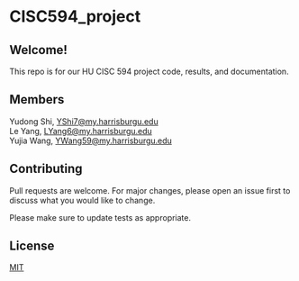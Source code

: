 # CISC594_project

## Welcome! 

This repo is for our HU CISC 594 project code, results, and documentation. 

## Members

Yudong Shi, YShi7@my.harrisburgu.edu <br>
Le Yang, LYang6@my.harrisburgu.edu <br>
Yujia Wang, YWang59@my.harrisburgu.edu <br>

## Contributing

Pull requests are welcome. For major changes, please open an issue first
to discuss what you would like to change.

Please make sure to update tests as appropriate.

## License

[MIT](https://choosealicense.com/licenses/mit/)
